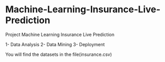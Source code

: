 # Machine-Learning-Insurance-Live-Prediction
Project Machine Learning Insurance Live Prediction

1- Data Analysis
2- Data Mining
3- Deployment

You will find the datasets in the file(insurance.csv)
